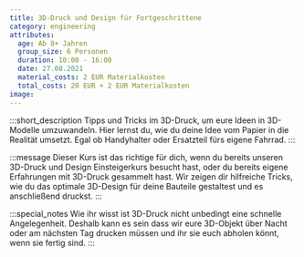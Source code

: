 ```yaml
---
title: 3D-Druck und Design für Fortgeschrittene
category: engineering
attributes:
  age: Ab 8+ Jahren
  group_size: 6 Personen
  duration: 10:00 - 16:00
  date: 27.08.2021
  material_costs: 2 EUR Materialkosten
  total_costs: 20 EUR + 2 EUR Materialkosten
image:
---
```

:::short_description
Tipps und Tricks im 3D-Druck, um eure Ideen in 3D-Modelle umzuwandeln. Hier lernst du, wie du deine Idee vom Papier in die
Realität umsetzt. Egal ob Handyhalter oder Ersatzteil fürs eigene Fahrrad.
:::

:::message
Dieser Kurs ist das richtige für dich, wenn du bereits unseren 3D-Druck und Design Einsteigerkurs besucht hast, oder du bereits eigene Erfahrungen mit 3D-Druck gesammelt hast. Wir zeigen dir hilfreiche Tricks, wie du das optimale 3D-Design für deine Bauteile gestaltest und es anschließend druckst.
:::

:::special_notes
Wie ihr wisst ist 3D-Druck nicht unbedingt eine schnelle Angelegenheit. Deshalb kann es sein dass wir eure 3D-Objekt über Nacht oder am nächsten Tag drucken müssen und ihr sie euch abholen könnt, wenn sie fertig sind.
:::
